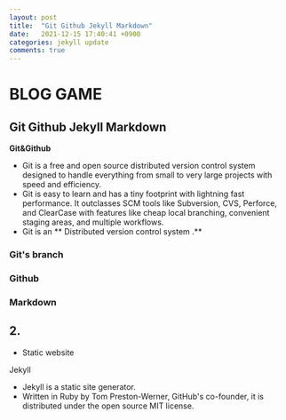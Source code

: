 ```yaml
---
layout: post
title:  "Git Github Jekyll Markdown"
date:   2021-12-15 17:40:41 +0900
categories: jekyll update
comments: true
---
```


# BLOG GAME
## Git Github Jekyll Markdown
**Git&Github**

- Git is a free and open source distributed version control system designed to handle everything from small to very large projects with speed and efficiency.
- Git is easy to learn and has a tiny footprint with lightning fast performance. It outclasses SCM tools like Subversion, CVS, Perforce, and ClearCase with features like cheap local branching, convenient staging areas, and multiple workflows.
- Git is an ** Distributed version control system .**
### Git's branch
### Github
### Markdown

## 2. 
- Static website

Jekyll
- Jekyll is a static site generator. 
- Written in Ruby by Tom Preston-Werner, GitHub's co-founder, it is distributed under the open source MIT license.